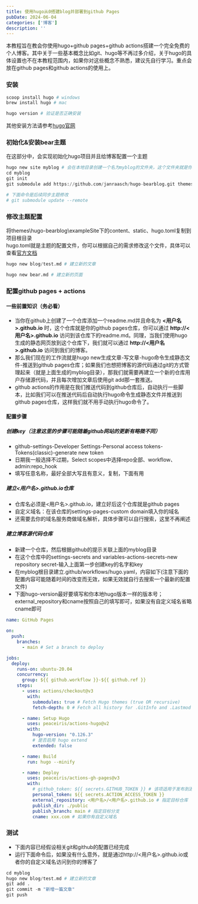 ```yaml
---
title: 使用hugo从0搭建blog并部署到github Pages
pubDate: 2024-06-04
categories: ['博客']
description: ''
---
```


本教程旨在教会你使用hugo+github pages+github actions搭建一个完全免费的个人博客。其中关于一些基本概念比如git、hugo等不再过多介绍，关于hugo的具体设置也不在本教程范围内，如果你对这些概念不熟悉，建议先自行学习。重点会放在github pages和github actions的使用上。


### 安装
```python
scoop install hugo # windows
brew install hugo # mac

hugo version # 验证是否正确安装
```
其他安装方法请参考[hugo官网](https://gohugo.io/installation/)

### 初始化&安装bear主题
在这部分中，会实现初始化hugo项目并且给博客配置一个主题
```python
hugo new site myblog # 会在本地目录创建一个名为myblog的文件夹，这个文件夹就是你的博客根目录
cd myblog
git init
git submodule add https://github.com/janraasch/hugo-bearblog.git themes/hugo-bearblog # 安装主题，这里使用submodule使博客主题作为自己项目的一个子模块方便后续维护

# 下面命令是后续同步主题修改
# git submodule update --remote 
```

### 修改主题配置
将themes\hugo-bearblog\exampleSite下的content、static、hugo.toml复制到项目根目录  
hugo.toml就是主题的配置文件，你可以根据自己的需求修改这个文件，具体可以查看[官方文档](https://github.com/janraasch/hugo-bearblog/)
```python
hugo new blog/test.md # 建立新的文章

hugo new bear.md # 建立新的页面

```

### 配置github pages + actions
#### 一些前置知识（务必看）
- 当你在github上创建了一个仓库添加一个readme.md并且命名为 **<用户名>.github.io** 时，这个仓库就是你的github pages仓库，你可以通过 **http://<用户名>.github.io** 访问到该仓库下的readme.md。同理，当我们使用hugo生成的静态网页放到这个仓库下，我们就可以通过 **http://<用户名>.github.io** 访问到我们的博客。
- 那么我们现在的工作流就是hugo new生成文章-写文章-hugo命令生成静态文件-推送到github pages仓库；如果我们也想把博客的源代码通过git的方式管理起来（就是上面生成的myblog目录），那我们就需要再建立一个新的仓库用户存储源代码，并且每次增加文章后使用git add那一套推送。
- github actions的作用是在我们推送代码到github仓库后，自动执行一些脚本，比如我们可以在推送代码后自动执行hugo命令生成静态文件并推送到github pages仓库，这样我们就不用手动执行hugo命令了。

#### 配置步骤
##### 创建key（注意这里的步骤可能随着github网站的更新有略微不同）
- github-settings-Developer Settings-Personal access tokens-Tokens(classic)-generate new token
- 日期我一般选择不过期，Select scopes中选择repo全部、workflow、admin:repo_hook
- 填写任意名称，最好全部大写且有意义，复制，下面有用
##### 建立<用户名>.github.io仓库
- 仓库名必须是<用户名>.github.io，建立好后这个仓库就是github pages
- 自定义域名：在该仓库的settings-pages-custom domain填入你的域名
- 还需要去你的域名服务商做域名解析，具体步骤可以自行搜索，这里不再阐述
##### 建立博客源代码仓库
- 新建一个仓库，然后根据github的提示关联上面的myblog目录
- 在这个仓库中的settings-secrets and variables-actions-secrets-new repository secret-输入上面第一步创建key的名字和key
- 在myblog根目录建立.github/workflows/hugo.yaml，内容如下(注意下面的配置内容可能随着时间的改变而无效，如果无效就自行去搜索一个最新的配置文件)
- 下面hugo-version最好要填写和你本地hugo版本一样的版本号；external_repository和cname按照自己的填写即可，如果没有自定义域名省略cname即可
```yaml
name: GitHub Pages

on:
  push:
    branches:
      - main # Set a branch to deploy

jobs:
  deploy:
    runs-on: ubuntu-20.04
    concurrency:
      group: ${{ github.workflow }}-${{ github.ref }}
    steps:
      - uses: actions/checkout@v3
        with:
          submodules: true # Fetch Hugo themes (true OR recursive)
          fetch-depth: 0 # Fetch all history for .GitInfo and .Lastmod

      - name: Setup Hugo
        uses: peaceiris/actions-hugo@v2
        with:
          hugo-version: "0.126.3"
          # 是否启用 hugo extend
          extended: false

      - name: Build
        run: hugo --minify

      - name: Deploy
        uses: peaceiris/actions-gh-pages@v3
        with:
          # github_token: ${{ secrets.GITHUB_TOKEN }} # 该项适用于发布到源码相同repo的情况，不能用于发布到其他repo
          personal_token: ${{ secrets.ACTION_ACCESS_TOKEN }}
          external_repository: <用户名>/<用户名>.github.io # 指定目标仓库
          publish_dir: ./public
          publish_branch: main # 指定目标分支
          cname: xxx.com # 如果你有自定义域名

```

### 测试
- 下面内容已经假设相关git和github的配置已经完成
- 运行下面命令后，如果没有什么意外，就是通过http://<用户名>.github.io或者你的自定义域名访问到你的博客了
```python
cd myblog
hugo new blog/test.md # 建立新的文章
git add .
git commit -m "新增一篇文章"
git push
```